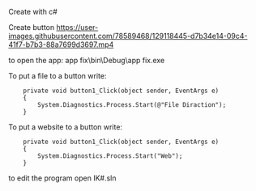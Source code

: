 
Create with c#


Create button
https://user-images.githubusercontent.com/78589468/129118445-d7b34e14-09c4-41f7-b7b3-88a7699d3697.mp4


to open the app: app fix\bin\Debug\app fix.exe

To put a file to a button write:

        private void button1_Click(object sender, EventArgs e)
        {
            System.Diagnostics.Process.Start(@"File Diraction");
        }
        
To put a website to a button write:

        private void button1_Click(object sender, EventArgs e)
        {
            System.Diagnostics.Process.Start("Web");
        }
        
to edit the program open IK#.sln



